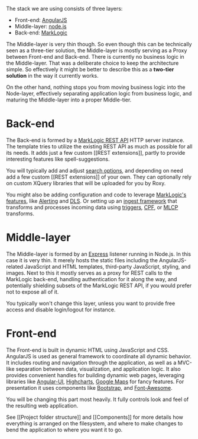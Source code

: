 The stack we are using consists of three layers:

- Front-end: [AngularJS](https://angularjs.org/)
- Middle-layer: [node.js](http://nodejs.org/)
- Back-end: [MarkLogic](http://marklogic.com)

The Middle-layer is very thin though. So even though this can be technically seen as a three-tier solution, the Middle-layer is mostly serving as a Proxy between Front-end and Back-end. There is currently no business logic in the Middle-layer. That was a deliberate choice to keep the architecture simple. So effectively it might be better to describe this as a **two-tier solution** in the way it currently works.

On the other hand, nothing stops you from moving business logic into the
Node-layer, effectively separating application logic from business logic, and
maturing the Middle-layer into a proper Middle-tier.

# Back-end

The Back-end is formed by a [MarkLogic REST
API](http://docs.marklogic.com/guide/rest-dev) HTTP server instance. The
template tries to utilize the existing REST API as much as possible for all its
needs. It adds just a few custom [[REST extensions]], partly to provide
interesting features like spell-suggestions.

You will typically add and adjust [search
options](https://docs.marklogic.com/guide/search-dev/query-options), and
depending on need add a few custom [[REST extensions]] of your own. They can
optionally rely on custom XQuery libraries that will be uploaded for you by
Roxy.

You might also be adding configuration and code to leverage [MarkLogic's
features](http://docs.marklogic.com/guide/app-dev), like
[Alerting](https://docs.marklogic.com/guide/search-dev/alerts) and
[DLS](https://help.marklogic.com/knowledgebase/article/View/150/0/searching-across-latest-version-of-managed-documents).
Or setting up an [ingest framework](http://docs.marklogic.com/guide/ingestion)
that transforms and processes incoming data using
[triggers](https://docs.marklogic.com/guide/app-dev/triggers),
[CPF](https://docs.marklogic.com/guide/cpf), or
[MLCP](https://docs.marklogic.com/guide/ingestion/content-pump) transforms.

# Middle-layer

The Middle-layer is formed by an [Express](http://expressjs.com/) listener running in Node.js. In this case it is very thin. It merely hosts the static files including the AngularJS-related JavaScript and HTML templates, third-party JavaScript, styling, and images. Next to this it mostly serves as a proxy for REST calls to the MarkLogic back-end, handling authentication for it along the way, and potentially shielding subsets of the MarkLogic REST API, if you would prefer not to expose all of it.

You typically won't change this layer, unless you want to provide free access and disable login/logout for instance.

# Front-end

The Front-end is built in dynamic HTML using JavaScript and CSS. AngularJS is used as general framework to coordinate all dynamic behavior. It includes routing and navigation through the application, as well as a MVC-like separation between data, visualization, and application logic. It also provides convenient handles for building dynamic web pages, leveraging libraries like [Angular-UI](http://angular-ui.github.io/), [Highcharts](http://www.highcharts.com/), [Google Maps](https://developers.google.com/maps/documentation/javascript/3.exp/reference) for fancy features. For presentation it uses components like [Bootstrap](http://getbootstrap.com/), and [Font-Awesome](http://fortawesome.github.io/Font-Awesome/).

You will be changing this part most heavily. It fully controls look and feel of the resulting web application.

See [[Project folder structure]] and [[Components]] for more details how everything is arranged on the filesystem, and where to make changes to bend the application to where you want it to go.
